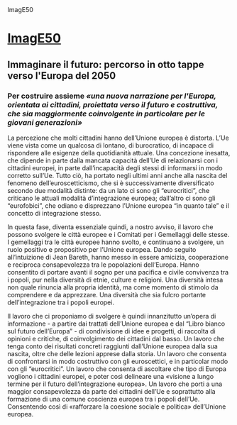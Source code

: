 <html>
<head>
ImagE50
</head>
<body>
<h1><a href = "https://www.image50.eu/">ImagE50</a></h1>
<h2>Immaginare il futuro: percorso in otto tappe verso l'Europa del 2050</h2>
<h3>Per costruire assieme <i>«una nuova narrazione per l'Europa, orientata ai cittadini, proiettata verso il futuro e costruttiva, che sia maggiormente coinvolgente in particolare per le giovani generazioni»</i></h3>
<p>La percezione che molti cittadini hanno dell’Unione europea è distorta. L’Ue viene vista come un qualcosa di lontano, di burocratico, di incapace di rispondere alle esigenze della quotidianità attuale. Una concezione inesatta, che dipende in parte dalla mancata capacità dell’Ue di relazionarsi con i cittadini europei, in parte dall’incapacità degli stessi di informarsi in modo corretto sull’Ue. Tutto ciò, ha portato negli ultimi anni anche alla nascita del fenomeno dell’euroscetticismo, che si è successivamente diversificato secondo due modalità distinte: da un lato ci sono gli “eurocritici”, che criticano le attuali modalità d’integrazione europea; dall’altro ci sono gli “eurofobici”, che odiano e disprezzano l’Unione europea “in quanto tale” e il concetto di integrazione stesso.</p>
<p>In questa fase, diventa essenziale quindi, a nostro avviso, il lavoro che possono svolgere le città europee e i Comitati per i Gemellaggi delle stesse. I gemellaggi tra le città europee hanno svolto, e continuano a svolgere, un ruolo positivo e propositivo per l’Unione europea. Dando seguito all’intuizione di Jean Bareth, hanno messo in essere amicizia, cooperazione e reciproca consapevolezza tra le popolazioni dell’Europa. Hanno consentito di portare avanti il sogno per una pacifica e civile convivenza tra i popoli, pur nella diversità di etnie, culture e religioni. Una diversità intesa non quale rinuncia alla propria identità, ma come momento di stimolo da comprendere e da apprezzare. Una diversità che sia fulcro portante dell’integrazione tra i popoli europei.</p>
<p>Il lavoro che ci proponiamo di svolgere è quindi innanzitutto un’opera di informazione - a partire dai trattati dell’Unione europea e dal “Libro bianco sul futuro dell’Europa”  - di condivisione di idee e progetti, di raccolta di opinioni e critiche, di coinvolgimento dei cittadini dal basso. Un lavoro che tenga conto dei risultati concreti raggiunti dall’Unione europea dalla sua nascita, oltre che delle lezioni apprese dalla storia. Un lavoro che consenta di confrontarsi in modo costruttivo con gli euroscettici, e in particolar modo con gli “eurocritici”. Un lavoro che consenta di ascoltare che tipo di Europa vogliono i cittadini europei, e poter così delineare una «visione a lungo termine per il futuro dell’integrazione europea». Un lavoro che porti a una maggior consapevolezza da parte dei cittadini dell’Ue e soprattutto alla formazione di una comune coscienza europea tra i popoli dell’Ue. Consentendo così di «rafforzare la coesione sociale e politica» dell’Unione europea.</p>
</body>
</html>
